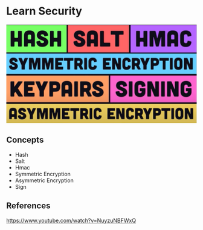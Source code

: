 # Learn Security

![Topics](topics.png)

## Concepts

- Hash
- Salt
- Hmac
- Symmetric Encryption
- Asymmetric Encryption
- Sign

## References

https://www.youtube.com/watch?v=NuyzuNBFWxQ
